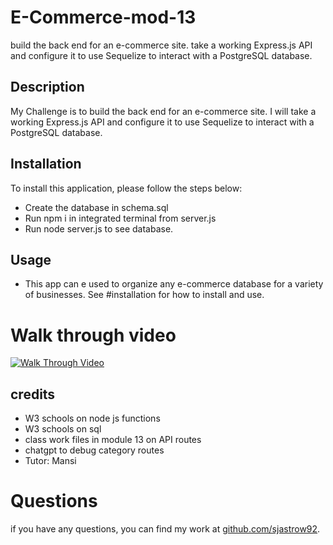 # E-Commerce-mod-13
 build the back end for an e-commerce site. take a working Express.js API and configure it to use Sequelize to interact with a PostgreSQL database.


  ## Description
My Challenge is to build the back end for an e-commerce site. I will take a working Express.js API and configure it to use Sequelize to interact with a PostgreSQL database.


  ## Installation
  To install this application, please follow the steps below:
  - Create the database in schema.sql
  - Run npm i in integrated terminal from server.js
  - Run node server.js to see database.


  ## Usage
- This app can e used to organize any e-commerce database for a variety of businesses. See #installation for how to install and use.

# Walk through video

[![Walk Through Video](https://img.youtube.com/vi/g84y5HPoLUk/0.jpg)](https://www.youtube.com/watch?v=g84y5HPoLUk)


  ## credits
  - W3 schools on node js functions
  - W3 schools on sql
  - class work files in module 13 on API routes
  - chatgpt to debug category routes
  - Tutor: Mansi
 
 
# Questions
if you have any questions, you can find my work at [github.com/sjastrow92](https://github.com/sjastrow92/readMeGenerator).


